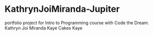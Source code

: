 # KathrynJoiMiranda-Jupiter
portfolio project for Intro to Programming course with Code the Dream.
Kathryn Joi Miranda
Kaye Cakes Kaye
